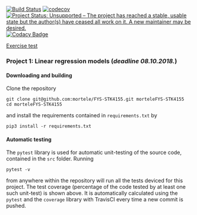 [![Build Status](https://travis-ci.com/mortele/FYS-STK4155.svg?branch=master)](https://travis-ci.com/mortele/FYS-STK4155)
[![codecov](https://codecov.io/gh/mortele/FYS-STK4155/branch/master/graph/badge.svg)](https://codecov.io/gh/mortele/FYS-STK4155)
[![Project Status: Unsupported – The project has reached a stable, usable state but the author(s) have ceased all work on it. A new maintainer may be desired.](https://www.repostatus.org/badges/latest/unsupported.svg)](https://www.repostatus.org/#unsupported)
[![Codacy Badge](https://api.codacy.com/project/badge/Grade/435d7b5fb7a44d69a79081d68e8f71a6)](https://app.codacy.com/app/mortele/FYS-STK4155?utm_source=github.com&utm_medium=referral&utm_content=mortele/FYS-STK4155&utm_campaign=Badge_Grade_Settings)


[Exercise test](https://compphysics.github.io/MachineLearning/doc/Projects/2018/Project1/html/Project1-bs.html)

### Project 1: Linear regression models (*deadline 08.10.2018.*)

#### Downloading and building
Clone the repository
```
git clone git@github.com:mortele/FYS-STK4155.git morteleFYS-STK4155
cd morteleFYS-STK4155
```
and install the requirements contained in `requirements.txt` by 
```
pip3 install -r requirements.txt
```


#### Automatic testing
The `pytest` library is used for automatic unit-testing of the source code, contained in the `src` folder. Running 
```
pytest -v
``` 
from anywhere within the repository will run all the tests deviced for this project. The test coverage (percentage of the code tested by at least one such unit-test) is shown above. It is automatically calculated using the `pytest` and the `coverage` library with TravisCI every time a new commit is pushed. 

